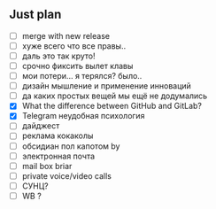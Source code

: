## Just plan
- [ ] merge with new release
- [ ] хуже всего что все правы.. 
- [ ] даль это так круто! 
- [ ] срочно фиксить вылет клавы
- [ ] мои потери... я терялся? было..
- [ ] дизайн мышление и применение инноваций 
- [ ] да каких простых вещей мы ещё не додумались
- [x] What the difference between GitHub and GitLab?
- [x] Telegram неудобная психология
- [ ] дайджест
- [ ] реклама кокаколы
- [ ] обсидиан пол капотом by
- [ ] электронная почта
- [ ] mail box briar
- [ ] private voice/video calls
- [ ] СУНЦ?
- [ ] WB ?
